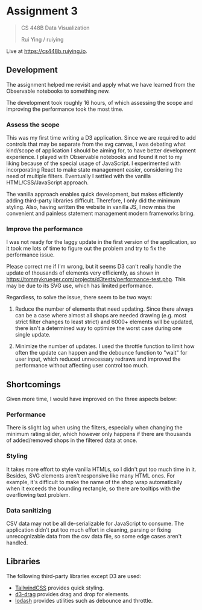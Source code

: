 # Assignment 3

> CS 448B Data Visualization
>
> Rui Ying / ruiying

Live at https://cs448b.ruiying.io.

## Development

The assignment helped me revisit and apply what we have learned from the Observable notebooks to something new.

The development took roughly 16 hours, of which assessing the scope and improving the performance took the most time.

### Assess the scope

This was my first time writing a D3 application. Since we are required to add controls that may be separate from the svg canvas, I was debating what kind/scope of application I should be aiming for, to have better development experience. I played with Observable notebooks and found it not to my liking because of the special usage of JavaScript. I experimented with incorporating React to make state management easier, considering the need of multiple filters. Eventually I settled with the vanilla HTML/CSS/JavaScript approach.

The vanilla approach enables quick development, but makes efficiently adding third-party libraries difficult. Therefore, I only did the minimum styling. Also, having written the website in vanilla JS, I now miss the convenient and painless statement management modern frameworks bring.

### Improve the performance

I was not ready for the laggy update in the first version of the application, so it took me lots of time to figure out the problem and try to fix the performance issue.

Please correct me if I'm wrong, but it seems D3 can't really handle the update of thousands of elements very efficiently, as shown in https://tommykrueger.com/projects/d3tests/performance-test.php. This may be due to its SVG use, which has limited performance.

Regardless, to solve the issue, there seem to be two ways:

1. Reduce the number of elements that need updating. Since there always can be a case where almost all shops are needed drawing (e.g. most strict filter changes to least strict) and 6000+ elements will be updated, there isn't a determined way to optimize the worst case during one single update.

2. Minimize the number of updates. I used the throttle function to limit how often the update can happen and the debounce function to "wait" for user input, which reduced unnecessary redraws and improved the performance without affecting user control too much.

## Shortcomings

Given more time, I would have improved on the three aspects below:

### Performance

There is slight lag when using the filters, especially when changing the minimum rating slider, which however only happens if there are thousands of added/removed shops in the filtered data at once.

### Styling

It takes more effort to style vanilla HTMLs, so I didn't put too much time in it. Besides, SVG elements aren't responsive like many HTML ones. For example, it's difficult to make the name of the shop wrap automatically when it exceeds the bounding rectangle, so there are tooltips with the overflowing text problem.

### Data sanitizing

CSV data may not be all de-serializable for JavaScript to consume. The application didn't put too much effort in cleaning, parsing or fixing unrecognizable data from the csv data file, so some edge cases aren't handled.

## Libraries

The following third-party libraries except D3 are used:

- [TailwindCSS](https://tailwindcss.com/) provides quick styling.
- [d3-drag](https://github.com/d3/d3-drag) provides drag and drop for elements.
- [lodash](https://lodash.com/) provides utilities such as debounce and throttle.
